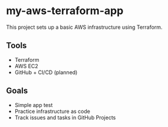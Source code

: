 # my-aws-terraform-app

This project sets up a basic AWS infrastructure using Terraform. 

## Tools
- Terraform
- AWS EC2
- GitHub + CI/CD (planned)

## Goals
- Simple app test
- Practice infrastructure as code
- Track issues and tasks in GitHub Projects
